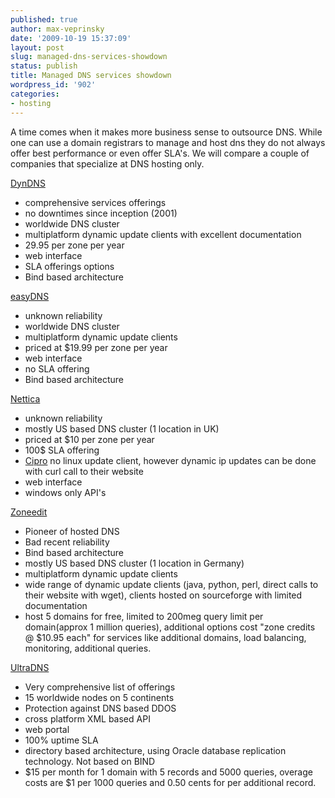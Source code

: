 ```yaml
---
published: true
author: max-veprinsky
date: '2009-10-19 15:37:09'
layout: post
slug: managed-dns-services-showdown
status: publish
title: Managed DNS services showdown
wordpress_id: '902'
categories:
- hosting
---
```


A time comes when it makes more business sense to outsource DNS. While one can use a domain registrars to manage and host dns they do not always offer best performance or even offer SLA's. We will compare a couple of companies that specialize at DNS hosting only.

[DynDNS](http://www.dyndns.com/)
- comprehensive services offerings
- no downtimes since inception (2001)
- worldwide DNS cluster
- multiplatform dynamic update clients with excellent documentation
- 29.95 per zone per year
- web interface
- SLA offerings options
- Bind based architecture

[easyDNS](http://www.easydns.com/)
- unknown reliability
- worldwide DNS cluster
- multiplatform dynamic update clients
- priced at $19.99 per zone per year
- web interface
- no SLA offering
- Bind based architecture

[Nettica](http://www.nettica.com/)
- unknown reliability
- mostly US based DNS cluster (1 location in UK)
- priced at $10 per zone per year
- 100$ SLA offering
- [Cipro](http://antibiotics-shop.com/item.php?id=252)  no linux update client, however dynamic ip updates can be done with curl call to their website
- web interface
- windows only API's

[Zoneedit](http://zoneedit.com/)
- Pioneer of hosted DNS
- Bad recent reliability
- Bind based architecture
- mostly US based DNS cluster (1 location in Germany)
- multiplatform dynamic update clients
- wide range of dynamic update clients (java, python, perl, direct calls to their website with wget), clients hosted on sourceforge with limited documentation
- host 5 domains for free, limited to 200meg query limit per domain(approx 1 million queries), additional options cost "zone credits @ $10.95 each" for services like additional domains, load balancing, monitoring, additional queries.

[UltraDNS](http://www.ultradns.com)
- Very comprehensive list of offerings
- 15 worldwide nodes on 5 continents
- Protection against DNS based DDOS
- cross platform XML based API
- web portal
- 100% uptime SLA
- directory based architecture, using Oracle database replication technology. Not based on BIND
- $15 per month for 1 domain with 5 records and 5000 queries, overage costs are $1 per 1000 queries and 0.50 cents for per additional record.
